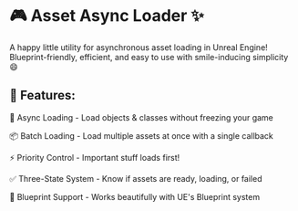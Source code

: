 # 🎮 Asset Async Loader ✨

A happy little utility for asynchronous asset loading in Unreal Engine!
Blueprint-friendly, efficient, and easy to use with smile-inducing simplicity 😄

## 🌟 Features:
🏃 Async Loading - Load objects & classes without freezing your game

📦 Batch Loading - Load multiple assets at once with a single callback

⚡ Priority Control - Important stuff loads first!

✅ Three-State System - Know if assets are ready, loading, or failed

💙 Blueprint Support - Works beautifully with UE's Blueprint system
